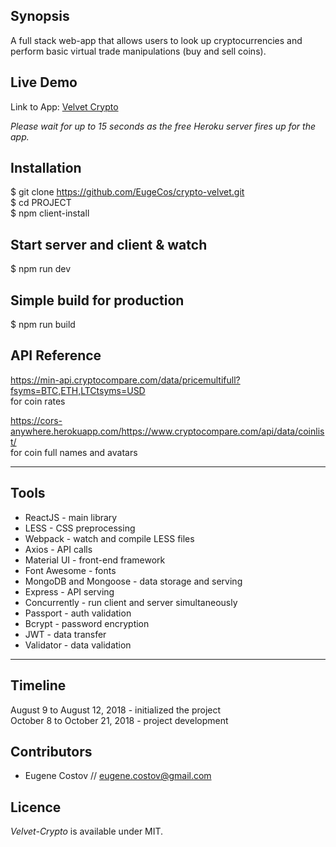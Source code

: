 ## Synopsis

A full stack web-app that allows users to look up cryptocurrencies and perform basic virtual trade manipulations (buy and sell coins).

## Live Demo

Link to App: [Velvet Crypto](http://crypto-velvet.herokuapp.com)

_Please wait for up to 15 seconds as the free Heroku server fires up for the app._

## Installation

$ git clone https://github.com/EugeCos/crypto-velvet.git <br />
$ cd PROJECT <br />
$ npm client-install

## Start server and client & watch

$ npm run dev

## Simple build for production

$ npm run build

## API Reference

https://min-api.cryptocompare.com/data/pricemultifull?fsyms=BTC,ETH,LTCtsyms=USD <br />
for coin rates

https://cors-anywhere.herokuapp.com/https://www.cryptocompare.com/api/data/coinlist/ <br />
for coin full names and avatars

---

## Tools

- ReactJS - main library
- LESS - CSS preprocessing
- Webpack - watch and compile LESS files
- Axios - API calls
- Material UI - front-end framework
- Font Awesome - fonts
- MongoDB and Mongoose - data storage and serving
- Express - API serving
- Concurrently - run client and server simultaneously
- Passport - auth validation
- Bcrypt - password encryption
- JWT - data transfer
- Validator - data validation

---

## Timeline

August 9 to August 12, 2018 - initialized the project<br />
October 8 to October 21, 2018 - project development

## Contributors

- Eugene Costov // eugene.costov@gmail.com

## Licence

_Velvet-Crypto_ is available under MIT.
